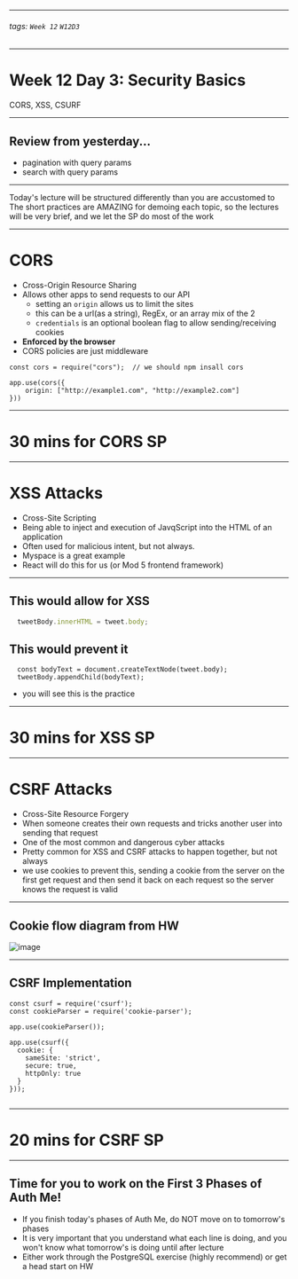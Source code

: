 <style>
    .present {
        text-align: left;
    }
</style>

---

###### tags: `Week 12` `W12D3`

---

# Week 12 Day 3: Security Basics
CORS, XSS, CSURF

---

## Review from yesterday...
- pagination with query params
- search with query params


---

Today's lecture will be structured differently than you are accustomed to
The short practices are AMAZING for demoing each topic, so the lectures will be very brief, and we let the SP do most of the work

---

# CORS

- Cross-Origin Resource Sharing
- Allows other apps to send requests to our API 
    - setting an `origin` allows us to limit the sites
    - this can be a url(as a string), RegEx, or an array mix of the 2
    - `credentials` is an optional boolean flag to allow sending/receiving cookies
- **Enforced by the browser**
- CORS policies are just middleware

```javascript!
const cors = require("cors");  // we should npm insall cors

app.use(cors({
    origin: ["http://example1.com", "http://example2.com"]
}))
```


---

# 30 mins for CORS SP

---

# XSS Attacks 
- Cross-Site Scripting
- Being able to inject and execution of JavqScript into the HTML of an application
- Often used for malicious intent, but not always.
- Myspace is a great example
- React will do this for us (or Mod 5 frontend framework)

---

## This would allow for XSS

```javascript    
  tweetBody.innerHTML = tweet.body;
```

## This would prevent it

```javascript!
  const bodyText = document.createTextNode(tweet.body);
  tweetBody.appendChild(bodyText);
```

- you will see this is the practice


---

# 30 mins for XSS SP


[image]:https://appacademy-open-assets.s3.us-west-1.amazonaws.com/Modular-Curriculum/content/week-11/readings/csrf.png

---

# CSRF Attacks 
- Cross-Site Resource Forgery
- When someone creates their own requests and tricks another user into sending that request
- One of the most common and dangerous cyber attacks
- Pretty common for XSS and CSRF attacks to happen together, but not always
- we use cookies to prevent this, sending a cookie from the server on the first get request and then send it back on each request so the server knows the request is valid

---

## Cookie flow diagram from HW

![image](https://appacademy-open-assets.s3.us-west-1.amazonaws.com/Modular-Curriculum/content/week-11/readings/csrf.png)


---

## CSRF Implementation

```javascript!
const csurf = require('csurf');
const cookieParser = require('cookie-parser');

app.use(cookieParser());

app.use(csurf({
  cookie: {
    sameSite: 'strict',
    secure: true,
    httpOnly: true
  }
}));


```

---

# 20 mins for CSRF SP

---

## Time for you to work on the First 3 Phases of Auth Me!

- If you finish today's phases of Auth Me, do NOT move on to tomorrow's phases
- It is very important that you understand what each line is doing, and you won't know what tomorrow's is doing until after lecture
- Either work through the PostgreSQL exercise (highly recommend) or get a head start on HW


